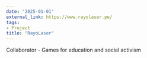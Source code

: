 ```yaml
---
date: "2025-01-01"
external_link: https://www.rayolaser.pe/
tags:
- Project
title: "RayoLaser"
---
```

Collaborator - Games for education and social activism

<!--more-->

